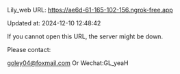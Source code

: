 Lily_web URL: https://ae6d-61-165-102-156.ngrok-free.app

Updated at: 2024-12-10 12:48:42

If you cannot open this URL, the server might be down.

Please contact: 

goley04@foxmail.com Or Wechat:GL_yeaH